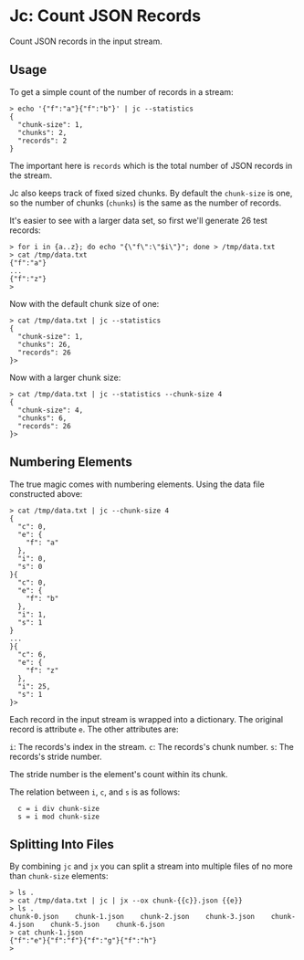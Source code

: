Jc: Count JSON Records
======================

Count JSON records in the input stream.

Usage
-----
To get a simple count of the number of records in a stream:

```
> echo '{"f":"a"}{"f":"b"}' | jc --statistics
{
  "chunk-size": 1,
  "chunks": 2,
  "records": 2
}
```

The important here is `records` which is the total number of
JSON records in the stream.

Jc also keeps track of fixed sized chunks.  By default the `chunk-size`
is one, so the number of chunks (`chunks`) is the same as the number
of records.

It's easier to see with a larger data set, so first we'll generate 26
test records:

```
> for i in {a..z}; do echo "{\"f\":\"$i\"}"; done > /tmp/data.txt
> cat /tmp/data.txt
{"f":"a"}
...
{"f":"z"}
>
```

Now with the default chunk size of one:

```
> cat /tmp/data.txt | jc --statistics
{
  "chunk-size": 1,
  "chunks": 26,
  "records": 26
}> 
```

Now with a larger chunk size:

```
> cat /tmp/data.txt | jc --statistics --chunk-size 4
{
  "chunk-size": 4,
  "chunks": 6,
  "records": 26
}> 
```

Numbering Elements
------------------

The true magic comes with numbering elements.  Using the data file constructed
above:

```
> cat /tmp/data.txt | jc --chunk-size 4 
{
  "c": 0,
  "e": {
    "f": "a"
  },
  "i": 0,
  "s": 0
}{
  "c": 0,
  "e": {
    "f": "b"
  },
  "i": 1,
  "s": 1
}
...
}{
  "c": 6,
  "e": {
    "f": "z"
  },
  "i": 25,
  "s": 1
}>
```

Each record in the input stream is wrapped into a
dictionary.  The original record is attribute `e`. The
other attributes are:

  `i`: The records's index in the stream.
  `c`: The records's chunk number.
  `s`: The records's stride number.
  
The stride number is the element's count within its chunk.

The relation between `i`, `c`, and `s` is as follows:

```
  c = i div chunk-size
  s = i mod chunk-size
```


Splitting Into Files
---------------------
By combining `jc` and `jx` you can split a stream into multiple
files of no more than `chunk-size` elements:

```
> ls .
> cat /tmp/data.txt | jc | jx --ox chunk-{{c}}.json {{e}}
> ls .
chunk-0.json	chunk-1.json	chunk-2.json	chunk-3.json	chunk-4.json	chunk-5.json	chunk-6.json
> cat chunk-1.json
{"f":"e"}{"f":"f"}{"f":"g"}{"f":"h"}
>
